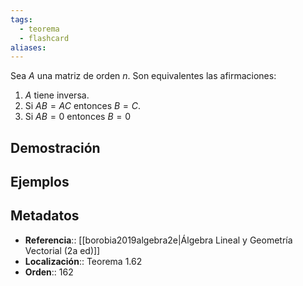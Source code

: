 ```yaml
---
tags:
  - teorema
  - flashcard
aliases:
---
```

Sea $A$ una matriz de orden $n$. Son equivalentes las afirmaciones:
1. $A$ tiene inversa.
2. Si $AB=AC$ entonces $B=C$.
3. Si $AB=0$ entonces $B=0$

## Demostración

## Ejemplos

## Metadatos
- **Referencia**:: [[borobia2019algebra2e|Álgebra Lineal y Geometría Vectorial (2a ed)]]
- **Localización**:: Teorema 1.62
- **Orden**:: 162

